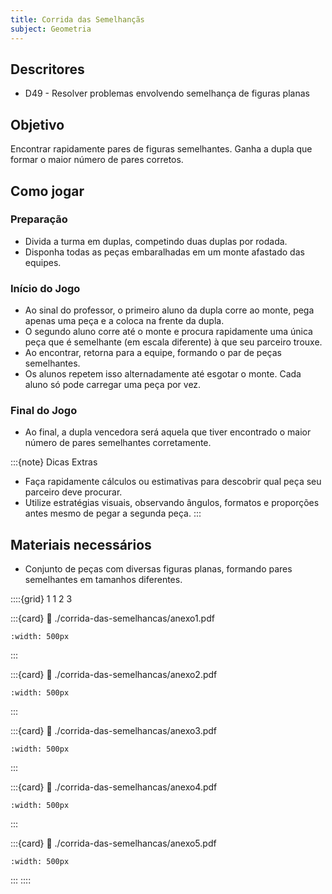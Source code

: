 ```yaml
---
title: Corrida das Semelhançãs
subject: Geometria
---
```



## Descritores

* D49 - Resolver problemas envolvendo semelhança de figuras planas

## Objetivo

Encontrar rapidamente pares de figuras semelhantes. Ganha a dupla que formar o maior número de pares corretos.

## Como jogar

### Preparação

* Divida a turma em duplas, competindo duas duplas por rodada.
* Disponha todas as peças embaralhadas em um monte afastado das equipes.

### Início do Jogo

* Ao sinal do professor, o primeiro aluno da dupla corre ao monte, pega apenas uma peça e a coloca na frente da dupla.
* O segundo aluno corre até o monte e procura rapidamente uma única peça que é semelhante (em escala diferente) à que seu parceiro trouxe.
* Ao encontrar, retorna para a equipe, formando o par de peças semelhantes.
* Os alunos repetem isso alternadamente até esgotar o monte. Cada aluno só pode carregar uma peça por vez.

### Final do Jogo

* Ao final, a dupla vencedora será aquela que tiver encontrado o
maior número de pares semelhantes corretamente.

:::{note} Dicas Extras
* Faça rapidamente cálculos ou estimativas para descobrir qual peça seu parceiro deve procurar.
* Utilize estratégias visuais, observando ângulos, formatos e proporções antes mesmo de pegar a segunda peça.
:::

## Materiais necessários

* Conjunto de peças com diversas figuras planas, formando pares semelhantes em tamanhos diferentes.

::::{grid} 1 1 2 3

:::{card}
:link: ./corrida-das-semelhancas/anexo1.pdf
```{image} ./corrida-das-semelhancas/anexo1.png
:width: 500px
```
:::

:::{card}
:link: ./corrida-das-semelhancas/anexo2.pdf
```{image} ./corrida-das-semelhancas/anexo2.png
:width: 500px
```
:::

:::{card}
:link: ./corrida-das-semelhancas/anexo3.pdf
```{image} ./corrida-das-semelhancas/anexo3.png
:width: 500px
```
:::

:::{card}
:link: ./corrida-das-semelhancas/anexo4.pdf
```{image} ./corrida-das-semelhancas/anexo4.png
:width: 500px
```
:::

:::{card}
:link: ./corrida-das-semelhancas/anexo5.pdf
```{image} ./corrida-das-semelhancas/anexo5.png
:width: 500px
```
:::
::::